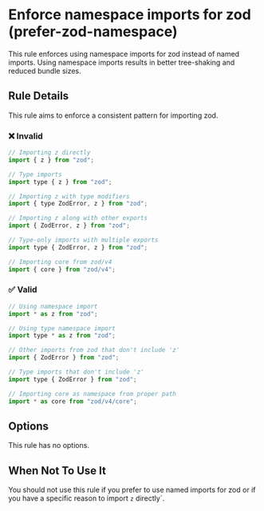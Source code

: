 # Enforce namespace imports for zod (prefer-zod-namespace)

This rule enforces using namespace imports for zod instead of named imports. Using namespace imports results in better tree-shaking and reduced bundle sizes.

## Rule Details

This rule aims to enforce a consistent pattern for importing zod.

### ❌ Invalid

```js
// Importing z directly
import { z } from "zod";

// Type imports
import type { z } from "zod";

// Importing z with type modifiers
import { type ZodError, z } from "zod";

// Importing z along with other exports
import { ZodError, z } from "zod";

// Type-only imports with multiple exports
import type { ZodError, z } from "zod";

// Importing core from zod/v4
import { core } from "zod/v4";
```

### ✅ Valid

```js
// Using namespace import
import * as z from "zod";

// Using type namespace import
import type * as z from "zod";

// Other imports from zod that don't include 'z'
import { ZodError } from "zod";

// Type imports that don't include 'z'
import type { ZodError } from "zod";

// Importing core as namespace from proper path
import * as core from "zod/v4/core";
```

## Options

This rule has no options.

## When Not To Use It

You should not use this rule if you prefer to use named imports for zod or if you have a specific reason to import `z` directly`.
